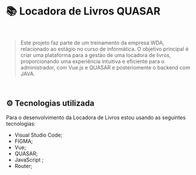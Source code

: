 # 📚 Locadora de Livros QUASAR
<br>

> Este projeto faz parte de um treinamento da empresa WDA, relacionado ao estágio no curso de informática. O objetivo principal é criar uma plataforma para a gestão de uma locadora de livros, proporcionando uma experiência intuitiva e eficiente para o administrador, com Vue.js e QUASAR e posteriomente o backend com JAVA.
<br>

## ⚙ Tecnologias utilizada
Para o desenvolvimento da Locadora de Livros estou usando as seguintes tecnologias:
  - Visual Studio Code;
  - FIGMA;
  - Vue;
  - QUASAR;
  - JavaScript ;
  - Router;
